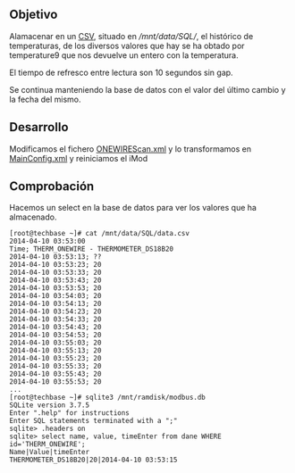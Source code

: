 ## Objetivo

Alamacenar en un [CSV](data.csv), situado en */mnt/data/SQL/*,  el histórico de temperaturas, de los diversos valores que hay se ha obtado por temperature9 que nos devuelve un entero con la temperatura.

El tiempo de refresco entre lectura son 10 segundos sin gap.

Se continua manteniendo la base de datos con el valor del último cambio y la fecha del mismo.

## Desarrollo

Modificamos el fichero [ONEWIREScan.xml](../ONEWIREScan.xml) y lo transformamos en [MainConfig.xml](MainConfig.xml) y reiniciamos el iMod

## Comprobación

Hacemos un select en la base de datos para ver los valores que ha almacenado.


```
[root@techbase ~]# cat /mnt/data/SQL/data.csv 
2014-04-10 03:53:00
Time; THERM_ONEWIRE - THERMOMETER_DS18B20
2014-04-10 03:53:13; ??
2014-04-10 03:53:23; 20
2014-04-10 03:53:33; 20
2014-04-10 03:53:43; 20
2014-04-10 03:53:53; 20
2014-04-10 03:54:03; 20
2014-04-10 03:54:13; 20
2014-04-10 03:54:23; 20
2014-04-10 03:54:33; 20
2014-04-10 03:54:43; 20
2014-04-10 03:54:53; 20
2014-04-10 03:55:03; 20
2014-04-10 03:55:13; 20
2014-04-10 03:55:23; 20
2014-04-10 03:55:33; 20
2014-04-10 03:55:43; 20
2014-04-10 03:55:53; 20
...
[root@techbase ~]# sqlite3 /mnt/ramdisk/modbus.db
SQLite version 3.7.5
Enter ".help" for instructions
Enter SQL statements terminated with a ";"
sqlite> .headers on
sqlite> select name, value, timeEnter from dane WHERE id='THERM_ONEWIRE';
Name|Value|timeEnter
THERMOMETER_DS18B20|20|2014-04-10 03:53:15

```